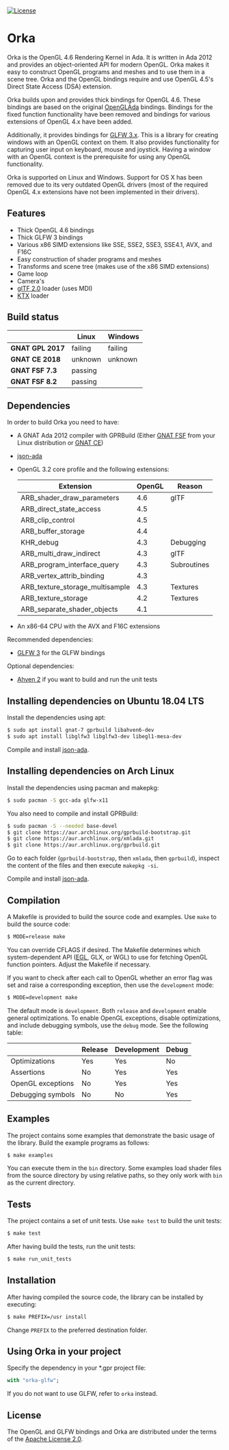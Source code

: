 [![License](https://img.shields.io/:license-Apache_License_2.0-blue.svg)](https://github.com/onox/orka/blob/master/LICENSE.md)

Orka
====

Orka is the OpenGL 4.6 Rendering Kernel in Ada. It is written in Ada 2012
and provides an object-oriented API for modern OpenGL. Orka makes it easy
to construct OpenGL programs and meshes and to use them in a scene tree.
Orka and the OpenGL bindings require and use OpenGL 4.5's Direct State
Access (DSA) extension.

Orka builds upon and provides thick bindings for OpenGL 4.6. These bindings
are based on the original [OpenGLAda][url-openglada] bindings. Bindings for
the fixed function functionality have been removed and bindings for various
extensions of OpenGL 4.x have been added.

Additionally, it provides bindings for [GLFW 3.x][url-glfw]. This is a library
for creating windows with an OpenGL context on them. It also provides
functionality for capturing user input on keyboard, mouse and joystick.
Having a window with an OpenGL context is the prerequisite for using any
OpenGL functionality.

Orka is supported on Linux and Windows. Support for OS X has been removed
due to its very outdated OpenGL drivers (most of the required OpenGL 4.x
extensions have not been implemented in their drivers).

Features
--------

 * Thick OpenGL 4.6 bindings
 * Thick GLFW 3 bindings
 * Various x86 SIMD extensions like SSE, SSE2, SSE3, SSE4.1, AVX, and F16C
 * Easy construction of shader programs and meshes
 * Transforms and scene tree (makes use of the x86 SIMD extensions)
 * Game loop
 * Camera's
 * [glTF 2.0][url-gltf] loader (uses MDI)
 * [KTX][url-ktx] loader

Build status
------------

|                    | Linux   | Windows     |
|--------------------|---------|-------------|
| **GNAT GPL 2017**  | failing | failing     |
| **GNAT CE 2018**   | unknown | unknown     |
| **GNAT FSF 7.3**   | passing |             |
| **GNAT FSF 8.2**   | passing |             |

Dependencies
------------

In order to build Orka you need to have:

 * A GNAT Ada 2012 compiler with GPRBuild (Either [GNAT FSF][url-fsf] from
   your Linux distribution or [GNAT CE][url-ce])

 * [json-ada][url-json-ada]

 * OpenGL 3.2 core profile and the following extensions:

    | Extension                          | OpenGL | Reason      |
    |------------------------------------|--------|-------------|
    | ARB\_shader\_draw\_parameters      | 4.6    | glTF        |
    | ARB\_direct\_state\_access         | 4.5    |             |
    | ARB\_clip\_control                 | 4.5    |             |
    | ARB\_buffer\_storage               | 4.4    |             |
    | KHR\_debug                         | 4.3    | Debugging   |
    | ARB\_multi\_draw\_indirect         | 4.3    | glTF        |
    | ARB\_program\_interface\_query     | 4.3    | Subroutines |
    | ARB\_vertex\_attrib\_binding       | 4.3    |             |
    | ARB\_texture\_storage\_multisample | 4.3    | Textures    |
    | ARB\_texture\_storage              | 4.2    | Textures    |
    | ARB\_separate\_shader\_objects     | 4.1    |             |

 * An x86-64 CPU with the AVX and F16C extensions

Recommended dependencies:

 * [GLFW 3][url-glfw] for the GLFW bindings

Optional dependencies:

 * [Ahven 2][url-ahven] if you want to build and run the unit tests

Installing dependencies on Ubuntu 18.04 LTS
-------------------------------------------

Install the dependencies using apt:

```sh
$ sudo apt install gnat-7 gprbuild libahven6-dev
$ sudo apt install libglfw3 libglfw3-dev libegl1-mesa-dev
```

Compile and install [json-ada][url-json-ada].

Installing dependencies on Arch Linux
-------------------------------------

Install the dependencies using pacman and makepkg:

```sh
$ sudo pacman -S gcc-ada glfw-x11
```

You also need to compile and install GPRBuild:

```sh
$ sudo pacman -S --needed base-devel
$ git clone https://aur.archlinux.org/gprbuild-bootstrap.git
$ git clone https://aur.archlinux.org/xmlada.git
$ git clone https://aur.archlinux.org/gprbuild.git
```

Go to each folder (`gprbuild-bootstrap`, then `xmlada`, then `gprbuild`),
inspect the content of the files and then execute `makepkg -si`.

Compile and install [json-ada][url-json-ada].

Compilation
-----------

A Makefile is provided to build the source code and examples. Use `make` to build
the source code:

```sh
$ MODE=release make
```

You can override CFLAGS if desired. The Makefile determines which
system-dependent API ([EGL][url-egl], GLX, or WGL) to use for fetching OpenGL
function pointers. Adjust the Makefile if necessary.

If you want to check after each call to OpenGL whether an error flag was set
and raise a corresponding exception, then use the `development` mode:

```sh
$ MODE=development make
```

The default mode is `development`. Both `release` and `development` enable general
optimizations. To enable OpenGL exceptions, disable optimizations, and include
debugging symbols, use the `debug` mode. See the following table:

|                   | Release | Development | Debug |
|-------------------|---------|-------------|-------|
| Optimizations     | Yes     | Yes         | No    |
| Assertions        | No      | Yes         | Yes   |
| OpenGL exceptions | No      | Yes         | Yes   |
| Debugging symbols | No      | No          | Yes   |

Examples
--------

The project contains some examples that demonstrate the basic usage of
the library. Build the example programs as follows:

```sh
$ make examples
```

You can execute them in the `bin` directory. Some examples load shader
files from the source directory by using relative paths, so they only work
with `bin` as the current directory.

Tests
-----

The project contains a set of unit tests. Use `make test` to build the unit tests:

```sh
$ make test
```

After having build the tests, run the unit tests:

```sh
$ make run_unit_tests
```

Installation
------------

After having compiled the source code, the library can be installed by executing:

```sh
$ make PREFIX=/usr install
```

Change `PREFIX` to the preferred destination folder.

Using Orka in your project
--------------------------

Specify the dependency in your \*.gpr project file:

```ada
with "orka-glfw";
```

If you do not want to use GLFW, refer to `orka` instead.

License
-------

The OpenGL and GLFW bindings and Orka are distributed under the terms
of the [Apache License 2.0][url-apache].

  [url-openglada]: https://github.com/flyx/OpenGLAda
  [url-json-ada]: https://github.com/onox/json-ada
  [url-glfw]: http://www.glfw.org/
  [url-ce]: http://libre.adacore.com/
  [url-fsf]: https://gcc.gnu.org/wiki/GNAT
  [url-ahven]: http://ahven.stronglytyped.org
  [url-apache]: https://opensource.org/licenses/Apache-2.0
  [url-gltf]: https://github.com/KhronosGroup/glTF/blob/master/specification/2.0/README.md
  [url-ktx]: https://www.khronos.org/opengles/sdk/tools/KTX/file_format_spec/
  [url-egl]: https://www.khronos.org/egl

